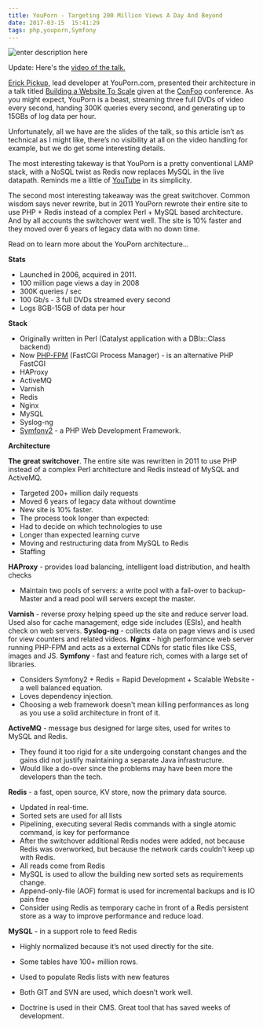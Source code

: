 ```yaml
---
title: YouPorn - Targeting 200 Million Views A Day And Beyond
date: 2017-03-15  15:41:29
tags: php,youporn,Symfony
---
```


![enter description here][1]

Update: Here's the [video of the talk.][2]

[Erick Pickup][3], lead developer at YouPorn.com, presented their architecture in a talk titled [Building a Website To Scale][4] given at the [ConFoo][5] conference.  As you might expect, YouPorn is a beast, streaming three full DVDs of video every second, handing 300K queries every second, and generating up to 15GBs of log data per hour.

Unfortunately, all we have are the slides of the talk, so this article isn’t as technical as I might like, there’s no visibility at all on the video handling for example, but we do get some interesting details.

The most interesting takeway is that YouPorn is a pretty conventional LAMP stack, with a NoSQL twist as Redis now replaces MySQL in the live datapath. Reminds me a little of [YouTube][6] in its simplicity. 

The second most interesting takeaway was the great switchover. Common wisdom says never rewrite, but in 2011 YouPorn rewrote their entire site to use PHP + Redis instead of a complex Perl + MySQL based architecture. And by all accounts the switchover went well. The site is 10% faster and they moved over 6 years of legacy data with no down time. 

Read on to learn more about the YouPorn architecture...

**Stats**

 - Launched in 2006, acquired in 2011.
- 100 million page views a day in 2008
- 300K queries / sec
- 100 Gb/s - 3 full  DVDs streamed every second
- Logs 8GB-15GB of data per hour

**Stack**

- Originally written in Perl (Catalyst application with a DBIx::Class backend)
- Now [PHP-FPM][7] (FastCGI Process Manager)  - is an alternative PHP FastCGI
- HAProxy
- ActiveMQ
- Varnish
- Redis
- Nginx
- MySQL
- Syslog-ng
- [Symfony2][8] - a PHP Web Development Framework.

**Architecture**

**The great switchover**. The entire site was rewritten in 2011 to use PHP instead of a complex Perl architecture and Redis instead of MySQL and ActiveMQ.
- Targeted 200+ million daily requests
- Moved  6 years of legacy data without downtime
- New site is 10% faster.
- The process took longer than expected:
- Had to decide on which technologies to use
- Longer than expected learning curve
- Moving and restructuring data from MySQL to Redis
- Staffing

**HAProxy** - provides load balancing, intelligent load distribution, and health checks
- Maintain two pools of servers: a write pool with a fail-over to backup-Master and a read pool will servers except the master.

**Varnish** - reverse proxy helping speed up the site and reduce server load. Used also for cache management, edge side includes (ESIs), and health check on web servers.
**Syslog-ng** - collects data on page views and is used for view counters and related videos.
**Nginx** - high performance web server running PHP-FPM and acts as a external CDNs for static files like CSS, images and JS.
**Symfony** - fast and feature rich, comes with a large set of libraries.
- Considers Symfony2 + Redis = Rapid Development + Scalable Website - a well balanced equation.
- Loves dependency injection.
- Choosing a web framework doesn't mean killing performances as long as you use a solid architecture in front of it.

**ActiveMQ** - message bus designed for large sites, used for writes to MySQL and Redis.
- They found it too rigid for a site undergoing constant changes and the gains did not justify maintaining a separate Java infrastructure.
- Would like a do-over since the problems may have been more the developers than the tech.

**Redis** - a fast, open source, KV store, now the primary data source.
- Updated in real-time.
- Sorted sets are used for all lists
- Pipelining,  executing several Redis commands with a single atomic command, is key for performance
- After the switchover additional Redis nodes were added, not because Redis was overworked, but because the network cards couldn't keep up with Redis.
- All reads come from Redis
- MySQL is used to allow the building new sorted sets as requirements change.
- Append-only-file (AOF) format is used for incremental backups and is IO pain free
- Consider using Redis as temporary cache in front of a Redis persistent store as a way to improve performance and reduce load.

**MySQL** - in a support role to feed Redis
- Highly normalized because it’s not used directly for the site.
- Some tables have 100+ million rows.
- Used to populate Redis lists with new features
- Both GIT and SVN are used, which doesn’t work well.
- Doctrine is used in their CMS. Great tool that has saved weeks of development.


  [1]: https://s16.postimg.org/ttuw2mgt1/You_Porn.jpg
  [2]: http://www.youtube.com/watch?v=RlkCdM_f3p4
  [3]: https://twitter.com/#!/EricPickupYP
  [4]: https://joind.in/6123
  [5]: http://confoo.ca/en
  [6]: http://highscalability.com/blog/2012/3/26/7-years-of-youtube-scalability-lessons-in-30-minutes.html
  [7]: http://php-fpm.org/
  [8]: http://symfony.com/
